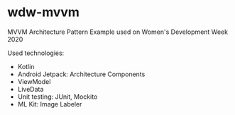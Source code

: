 # wdw-mvvm
MVVM Architecture Pattern Example used on Women's Development Week 2020

Used technologies:
- Kotlin
- Android Jetpack: Architecture Components
- ViewModel
- LiveData
- Unit testing: JUnit, Mockito
- ML Kit: Image Labeler
